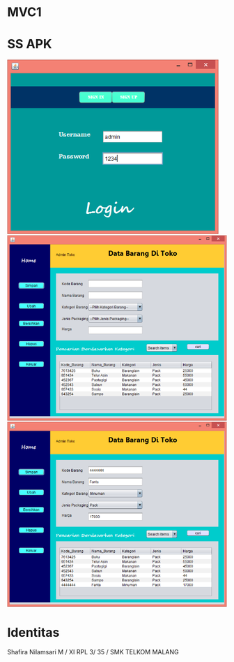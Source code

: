 # MVC1
# SS APK
![Images](https://github.com/ShafiraNilam/MVC1/blob/master/contohmvc3.PNG)<br>
![Images](https://github.com/ShafiraNilam/MVC1/blob/master/contohmvc1.PNG)<br>
![Images](https://github.com/ShafiraNilam/MVC1/blob/master/conmvc2.PNG)<br>
# Identitas 
Shafira Nilamsari M / XI RPL 3/ 35 / SMK TELKOM MALANG
